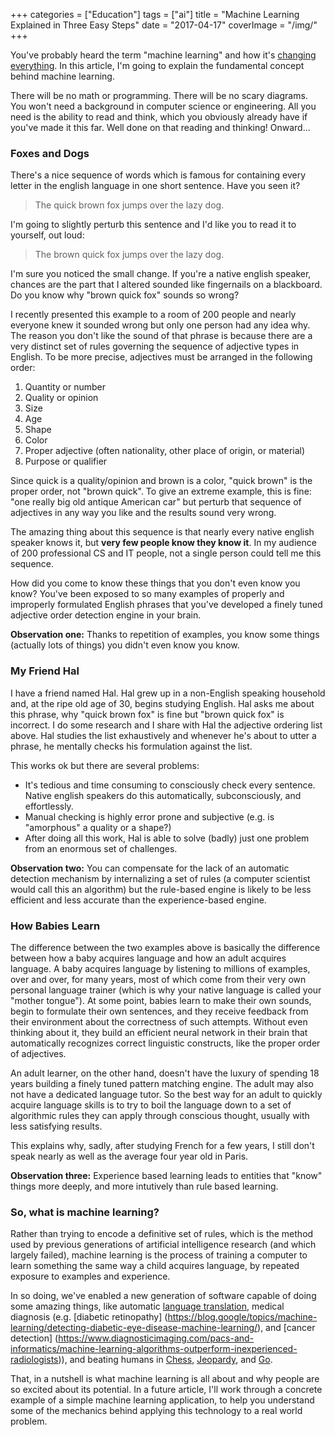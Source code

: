+++
categories = ["Education"]
tags = ["ai"]
title = "Machine Learning Explained in Three Easy Steps"
date = "2017-04-17"
coverImage = "/img/"
+++

You've probably heard the term "machine learning" and how it's [changing everything](https://www.nytimes.com/2016/12/14/magazine/the-great-ai-awakening.html). In this article, I'm going to explain the fundamental concept behind machine learning.
<!--more-->
There will be no math or programming. There will be no scary diagrams. You won't need a background in computer science or engineering. All you need is the ability to read and think, which you obviously already have if you've made it this far. Well done on that reading and thinking! Onward...

### Foxes and Dogs

There's a nice sequence of words which is famous for containing every letter in the english language
in one short sentence. Have you seen it?

> The quick brown fox jumps over the lazy dog.

I'm going to slightly perturb this sentence and I'd like you to read it to yourself, out loud:

> The brown quick fox jumps over the lazy dog.

I'm sure you noticed the small change. If you're a native english speaker, chances are the part that I
altered sounded like fingernails on a blackboard. Do you know why "brown quick fox" sounds so wrong?

I recently presented this example to a room of 200 people and nearly everyone knew it sounded wrong
but only one person had any idea why. The reason you don't like the sound of that phrase is because
there are a very distinct set of rules governing the sequence of adjective types in English. 
To be more precise, adjectives must be arranged in the following order:

1. Quantity or number
1. Quality or opinion
1. Size
1. Age
1. Shape
1. Color
1. Proper adjective (often nationality, other place of origin, or material)
1. Purpose or qualifier
 
Since quick is a quality/opinion and brown is a color, "quick brown" is the proper order, not "brown quick".
To give an extreme example, this is fine: "one really big old antique American car" but perturb that sequence
of adjectives in any way you like and the results sound very wrong.

The amazing thing about this sequence is that nearly every native english speaker knows it, but **very few people
know they know it**. In my audience of 200 professional CS and IT people, not a single person could tell me
this sequence.

How did you come to know these things that you don't even know you know? You've been exposed
to so many examples of properly and improperly formulated English phrases that you've developed
a finely tuned adjective order detection engine in your brain.

**Observation one:** Thanks to repetition of examples, you know some things (actually lots of things) you didn't even know you know.

### My Friend Hal

I have a friend named Hal. Hal grew up in a non-English speaking household and, 
at the ripe old age of 30, begins studying English. Hal asks me about this phrase, why 
"quick brown fox" is fine but "brown quick fox" is incorrect. I do some research and
I share with Hal the adjective ordering list above. Hal studies the list exhaustively and 
whenever he's about to utter a phrase, he mentally checks his formulation against the list.

This works ok but there are several problems:

- It's tedious and time consuming to consciously check every sentence. Native english speakers do this automatically,
subconsciously, and effortlessly.
- Manual checking is highly error prone and subjective (e.g. is "amorphous" a quality or a shape?)
- After doing all this work, Hal is able to solve (badly) just one problem from an enormous set of challenges.

**Observation two:** You can compensate for the lack of an automatic detection mechanism by internalizing a set of rules (a computer scientist would call this an algorithm) but the rule-based engine is likely to be less efficient and less accurate than the experience-based engine.

### How Babies Learn

The difference between the two examples above is basically the difference between how a baby acquires language
and how an adult acquires language. A baby acquires language by listening to millions of examples, over
and over, for many years, most of which come from their very own personal language trainer (which is why
your native language is called your "mother tongue"). At some point, babies learn to make their own
sounds, begin to formulate their own sentences, and they receive feedback from their environment about
the correctness of such attempts. Without even thinking about it, they build an efficient neural network
in their brain that automatically recognizes correct linguistic constructs, like the proper order of
adjectives.

An adult learner, on the other hand, doesn't have the luxury of spending 18 years building a finely
tuned pattern matching engine. The adult may also not have a dedicated language tutor. So the best
way for an adult to quickly acquire language skills is to try to boil the language down to a set of
algorithmic rules they can apply through conscious thought, usually with less satisfying results.

This explains why, sadly, after studying French for a few years, I still don't speak nearly as well
as the average four year old in Paris. 

**Observation three:**  Experience based learning leads to entities that "know" things more deeply,
and more intutively than rule based learning.

### So, what is machine learning? 

Rather than trying to encode a definitive set of rules, which is the
method used by previous generations of artificial intelligence research (and which largely failed),
machine learning is the process of training a computer to learn something the same
way a child acquires language, by repeated exposure to examples and experience.

In so doing, we've enabled a new generation of software capable of doing some amazing things, like
automatic [language translation](https://research.googleblog.com/2016/09/a-neural-network-for-machine.html),
medical diagnosis (e.g. [diabetic retinopathy]
(https://blog.google/topics/machine-learning/detecting-diabetic-eye-disease-machine-learning/),
and [cancer detection]
(https://www.diagnosticimaging.com/pacs-and-informatics/machine-learning-algorithms-outperform-inexperienced-radiologists)),
and beating humans in [Chess](https://reallifemag.com/computer-moves/), 
[Jeopardy](https://www.techrepublic.com/article/ibm-watson-the-inside-story-of-how-the-jeopardy-winning-supercomputer-was-born-and-what-it-wants-to-do-next/), 
and [Go](https://www.wired.com/2016/03/two-moves-alphago-lee-sedol-redefined-future/).

That, in a nutshell is what machine learning is all about and why people are so excited about its potential.
In a future article, I'll work through a concrete example of a simple machine learning application, to help
you understand some of the mechanics behind applying this technology to a real world problem.
